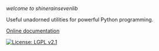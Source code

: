 
*welcome to shinerainsevenlib*

Useful unadorned utilities for powerful Python programming.

[Online documentation](https://moltenform.github.io/shinerainsevenlib/)

[![License: LGPL v2.1](https://img.shields.io/badge/License-LGPL_v2.1-blue.svg)](https://www.gnu.org/licenses/old-licenses/lgpl-2.1.html)
